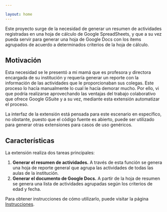 ```yaml
---

layout: home
---
```


Este proyecto surge de la necesidad de generar un resumen de actividades
registradas en una hoja de cálculo de Google SpreadSheets, y que a su vez
pueda servir para generar una hoja de Google Docs con los ítems agrupados de
acuerdo a determinados criterios de la hoja de cálculo.

## Motivación 

Esta necesidad se le presentó a mi mamá que es profesora y directora encargada
de su institución y requería generar un reporte con la información de las
actividades que le proporcionaban sus colegas. Este proceso lo hacía
manualmente lo cual le hacía demorar mucho. Por ello, vi que podría realizarse
aprovechando las ventajas del trabajo colaborativo que ofrece Google GSuite y a
su vez, mediante esta extensión automatizar el proceso.

La interfaz de la extensión está pensada para este escenario en específico, no
obstante, puesto que el código fuente es abierto, puede ser utilizado para
generar otras extensiones para casos de uso genéricos.

## Características

La extensión realiza dos tareas principales: 

1. **Generar el resumen de actividades.** A través de esta función se genera una
	 hoja de reporte general que agrupa las actividades de todas las aulas de la
	 institución.
2. **Generar el documento de Google Docs.** A partir de la hoja de resumen se
	 genera una lista de actividades agrupadas según los criterios de edad y
	 fecha.

Para obtener instrucciones de cómo utilizarlo, puede visitar la página
[Instrucciones](/instructions).

